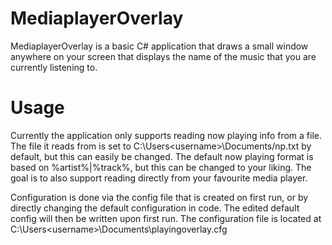 # MediaplayerOverlay

MediaplayerOverlay is a basic C# application that draws a small window anywhere on your screen that displays the name of the music that you are currently listening to. 


# Usage

Currently the application only supports reading now playing info from a file. The file it reads from is set to C:\Users\<username>\Documents/np.txt by default, but this can easily be changed. The default now playing format is based on %artist%|%track%, but this can be changed to your liking. 
The goal is to also support reading directly from your favourite media player.


Configuration is done via the config file that is created on first run, or by directly changing the default configuration in code. The edited default config will then be written  upon first run.
The configuration file is located at C:\Users\<username>\Documents\playingoverlay.cfg
